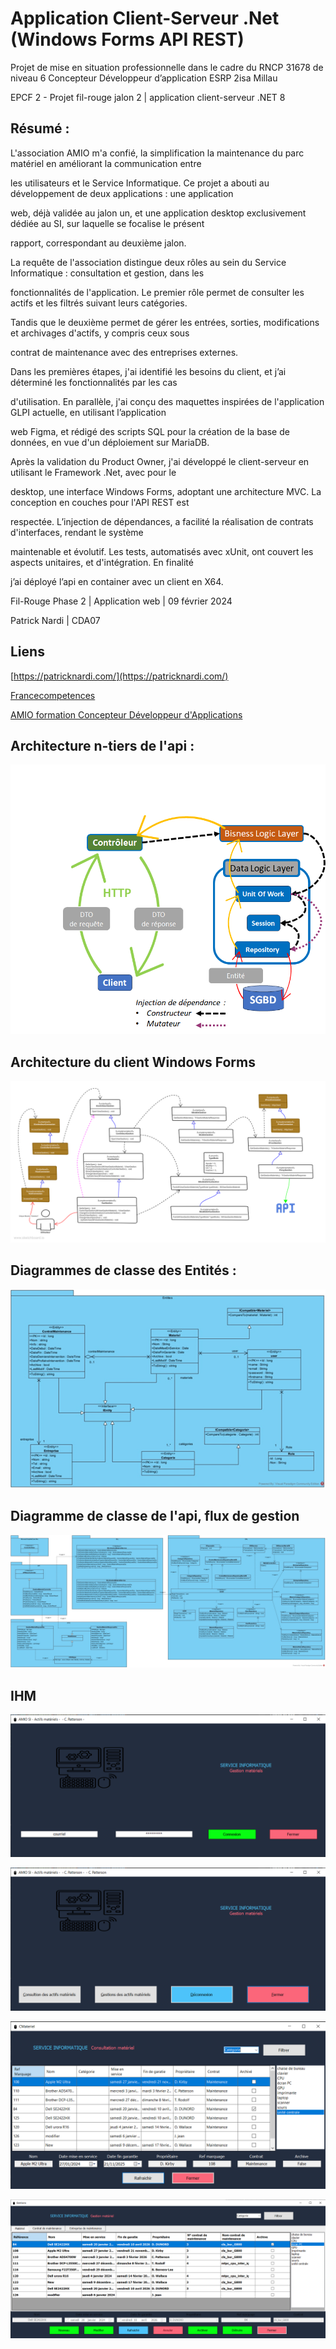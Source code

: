 ﻿# Application Client-Serveur .Net (Windows Forms API REST)

Projet de mise en situation professionnelle dans le cadre du RNCP 31678 de niveau 6 Concepteur Développeur d’application ESRP 2isa Millau

EPCF 2 - Projet fil-rouge jalon 2 | application client-serveur .NET 8

## Résumé :

L'association AMIO m'a confié, la simplification la maintenance du parc matériel en améliorant la communication entre

les utilisateurs et le Service Informatique. Ce projet a abouti au développement de deux applications : une application

web, déjà validée au jalon un, et une application desktop exclusivement dédiée au SI, sur laquelle se focalise le présent

rapport, correspondant au deuxième jalon.

La requête de l'association distingue deux rôles au sein du Service Informatique : consultation et gestion, dans les

fonctionnalités de l'application. Le premier rôle permet de consulter les actifs et les filtrés suivant leurs catégories.

Tandis que le deuxième permet de gérer les entrées, sorties, modifications et archivages d'actifs, y compris ceux sous

contrat de maintenance avec des entreprises externes.

Dans les premières étapes, j'ai identifié les besoins du client, et j’ai déterminé les fonctionnalités par les cas

d'utilisation. En parallèle, j'ai conçu des maquettes inspirées de l'application GLPI actuelle, en utilisant l’application

web Figma, et rédigé des scripts SQL pour la création de la base de données, en vue d'un déploiement sur MariaDB.

Après la validation du Product Owner, j'ai développé le client-serveur en utilisant le Framework .Net, avec pour le

desktop, une interface Windows Forms, adoptant une architecture MVC. La conception en couches pour l'API REST est

respectée. L’injection de dépendances, a facilité la réalisation de contrats d'interfaces, rendant le système

maintenable et évolutif. Les tests, automatisés avec xUnit, ont couvert les aspects unitaires, et d'intégration. En finalité

j’ai déployé l’api en container avec un client en X64.

Fil-Rouge Phase 2 | Application web | 09 février 2024

Patrick Nardi | CDA07

## Liens

[https://patricknardi.com/](https://patricknardi.com/)

[Francecompetences](https://www.francecompetences.fr/recherche/rncp/31678/)

[AMIO formation Concepteur Développeur d\'Applications](https://amio-millau.fr/formations/cda)

## Architecture n-tiers de l'api :

![1707811976510](image/readme/1707811976510.png)

## Architecture du client Windows Forms

![1707810370864](image/readme/1707810370864.png)

## Diagrammes de classe des Entités :

![1707397052054](image/PATRICK_NARDI__Projet_fil_rouge_Jalon2_Resume/1707397052054.png)

## Diagramme de classe de l'api, flux de gestion

![1707397066182](image/PATRICK_NARDI__Projet_fil_rouge_Jalon2_Resume/1707397066182.png)

## IHM

![1707810203310](image/readme/1707810203310.png)

![1707810246607](image/readme/1707810246607.png)

 ![1707810270192](image/readme/1707810270192.png)

 ![1707810287099](image/readme/1707810287099.png)
